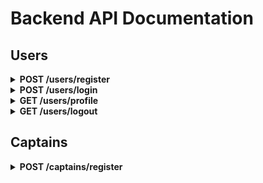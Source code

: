 # Backend API Documentation

## Users

<details>
<summary><strong>POST /users/register</strong></summary>

#### Description

Registers a new user in the system. This endpoint validates the input, hashes the password, and stores the user in the database.

#### Request Body

Send a JSON object with the following structure:

```
{
  "fullname": {
    "firstname": "<First Name>",
    "lastname": "<Last Name>" // optional
  },
  "email": "<user@example.com>",
  "password": "<password>"
}
```

### Field Requirements

- `fullname.firstname` (string, required): Minimum 3 characters.
- `fullname.lastname` (string, optional): Minimum 3 characters if provided.
- `email` (string, required): Must be a valid email address.
- `password` (string, required): Minimum 6 characters.

### Responses

#### Success

- **201 Created**
  - User registered successfully.
  - Example response:
    ```json
    {
      "message": "User registered successfully",
      "user": {
        /* user data */
      }
    }
    ```

#### Error Responses

- **400 Bad Request**
  - Validation failed (e.g., missing fields, invalid email, short password).
  - Example response:
    ```json
    {
      "errors": [
        {
          "msg": "First name must be at least 3 characters long",
          "param": "fullname.firstname"
        },
        { "msg": "Invalid Email", "param": "email" }
      ]
    }
    ```
- **409 Conflict**
  - Email already exists.
  - Example response:
    ```json
    {
      "message": "Email already exists"
    }
    ```
- **500 Internal Server Error**
  - Server error during registration.
  - Example response:
    ```json
    {
      "message": "Internal server error"
    }
    ```

### Example Request

```
curl -X POST http://localhost:3000/users/register \
  -H "Content-Type: application/json" \
  -d '{
    "fullname": { "firstname": "John", "lastname": "Doe" },
    "email": "john.doe@example.com",
    "password": "secret123"
  }'
```

</details>

<details>
<summary><strong>POST /users/login</strong></summary>

#### Description

Authenticates a user and returns a JWT token if the credentials are valid.

#### Request Body

Send a JSON object with the following structure:

```
{
  "email": "<user@example.com>",
  "password": "<password>"
}
```

### Field Requirements

- `email` (string, required): Must be a valid email address.
- `password` (string, required): Minimum 6 characters.

### Responses

#### Success

- **200 OK**
  - User authenticated successfully.
  - Example response:
    ```json
    {
      "token": "<jwt_token>",
      "user": {
        /* user data */
      }
    }
    ```

#### Error Responses

- **400 Bad Request**
  - Validation failed (e.g., missing fields, invalid email, short password).
  - Example response:
    ```json
    {
      "errors": [
        { "msg": "Invalid Email", "param": "email" },
        {
          "msg": "Password must be at least 6 characters long",
          "param": "password"
        }
      ]
    }
    ```
- **401 Unauthorized**
  - Invalid email or password.
  - Example response:
    ```json
    {
      "message": "Invalid email or password"
    }
    ```
- **500 Internal Server Error**
  - Server error during login.
  - Example response:
    ```json
    {
      "message": "Internal server error"
    }
    ```

### Example Request

```
curl -X POST http://localhost:3000/users/login \
  -H "Content-Type: application/json" \
  -d '{
    "email": "john.doe@example.com",
    "password": "secret123"
  }'
```

</details>

<details>
<summary><strong>GET /users/profile</strong></summary>

#### Description

Returns the authenticated user's profile information. Requires a valid JWT token in the cookie or Authorization header.

#### Authentication

- Requires authentication via JWT token (sent as a cookie or in the `Authorization: Bearer <token>` header).

#### Request

- No request body required.
- Must include authentication token.

#### Responses

- **200 OK**
  - Returns the authenticated user's profile.
  - Example response:
    ```json
    {
      "_id": "<user_id>",
      "fullname": {
        "firstname": "John",
        "lastname": "Doe"
      },
      "email": "john.doe@example.com"
      // ...other user fields
    }
    ```
- **401 Unauthorized**
  - If the token is missing, invalid, or expired.
  - Example response:
    ```json
    {
      "message": "Unauthorized"
    }
    ```

### Example Request

```
curl -X GET http://localhost:3000/users/profile \
  -H "Authorization: Bearer <jwt_token>"
```

</details>

<details>
<summary><strong>GET /users/logout</strong></summary>

#### Description

Logs out the authenticated user by clearing the authentication token and blacklisting the token to prevent further use.

#### Authentication

- Requires authentication via JWT token (sent as a cookie or in the `Authorization: Bearer <token>` header).

#### Request

- No request body required.
- Must include authentication token.

#### Responses

- **200 OK**
  - User logged out successfully.
  - Example response:
    ```json
    {
      "message": "Logged out successfully"
    }
    ```
- **401 Unauthorized**
  - If the token is missing, invalid, or expired.
  - Example response:
    ```json
    {
      "message": "Unauthorized"
    }
    ```

### Example Request

```
curl -X GET http://localhost:3000/users/logout \
  -H "Authorization: Bearer <jwt_token>"
```

</details>

## Captains

<details>
<summary><strong>POST /captains/register</strong></summary>

#### Description

Registers a new captain in the system. This endpoint validates the input, hashes the password, and stores the captain and their vehicle details in the database.

#### Request Body

Send a JSON object with the following structure:

```
{
  "fullname": {
    "firstname": "<First Name>",
    "lastname": "<Last Name>" // optional
  },
  "email": "<captain@example.com>",
  "password": "<password>",
  "vehicle": {
    "color": "<color>",
    "plate": "<plate>",
    "capacity": <number>,
    "vehicleType": "car" // or "motorcycle", "auto"
  }
}
```

### Field Requirements

- `fullname.firstname` (string, required): Minimum 3 characters.
- `fullname.lastname` (string, optional): Minimum 3 characters if provided.
- `email` (string, required): Must be a valid email address.
- `password` (string, required): Minimum 6 characters.
- `vehicle.color` (string, required): Minimum 3 characters.
- `vehicle.plate` (string, required): Minimum 3 characters.
- `vehicle.capacity` (integer, required): Minimum 1.
- `vehicle.vehicleType` (string, required): Must be one of `car`, `motorcycle`, or `auto`.

### Responses

#### Success

- **201 Created**
  - Captain registered successfully.
  - Example response:
    ```json
    {
      "message": "Captain registered successfully",
      "token": "<jwt_token>",
      "captain": {
        /* captain data */
      }
    }
    ```

#### Error Responses

- **400 Bad Request**
  - Validation failed (e.g., missing fields, invalid email, short password, invalid vehicle data).
  - Example response:
    ```json
    {
      "errors": [
        {
          "msg": "First name must be at least 3 characters long",
          "param": "fullname.firstname"
        },
        { "msg": "Please enter a valid email address", "param": "email" }
      ]
    }
    ```
- **400 Bad Request**
  - Captain already exists.
  - Example response:
    ```json
    {
      "message": "Captain already exists"
    }
    ```
- **500 Internal Server Error**
  - Server error during registration.
  - Example response:
    ```json
    {
      "message": "Internal server error"
    }
    ```

### Example Request

```
curl -X POST http://localhost:3000/captains/register \
  -H "Content-Type: application/json" \
  -d '{
    "fullname": { "firstname": "Jane", "lastname": "Smith" },
    "email": "jane.smith@example.com",
    "password": "secret123",
    "vehicle": {
      "color": "Red",
      "plate": "XYZ123",
      "capacity": 4,
      "vehicleType": "car"
    }
  }'
```

</details>

